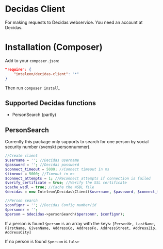 # Decidas Client

For making requests to Decidas webservice. You need an account at Decidas.

# Installation (Composer)

Add to your `composer.json`:

```json
"require": {
    "inteleon/decidas-client": "*"
}
```
Then run `composer install`.

## Supported Decidas functions

- PersonSearch (partly)

## PersonSearch

Currently this package only supports to search for one person by social security number (svenskt personnummer).

```php
//Create client
$username = ''; //Decidas username
$password = ''; //Decidas password
$connect_timeout = 5000; //Connect timeout in ms
$timeout = 5000; //Timeout in ms
$connect_attempts = 1; //Reconnect attempts if connection is failed
$verify_certificate = true; //Verify the SSL certificate
$cache_wsdl = true; //Cache the WSDL file
$decidas = new Inteleon\Decidas\Client($username, $password, $connect_timeout, $timeout, $connect_attempts, $verify_certificate, $cache_wsdl);

//Person search
$confignr = ''; //Decidas Config number/id
$personnr = '';
$person = $decidas->personSearch($personnr, $confignr);
```

If a person is found `$person` is an array with the keys: `[PersonNr, LastName, FirstName, GivenName, AddressCo, AddressFo, AddressStreet, AddressZip, AddressCity]`

If no person is found `$person` is `false`

